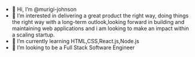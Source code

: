 - 👋 Hi, I’m @murigi-johnson
- 👀 I’m interested in delivering a great product the right way, doing things the right way with a long-term outlook,looking forward in building and maintaining web applications and i am looking to make an impact within a scaling startup.
- 🌱 I’m currently learning HTML,CSS,React.js,Node.js
- 💞️ I’m looking to be a Full Stack Software Engineer

<!---
murigi-johnson/murigi-johnson is a ✨ special ✨ repository because its `README.md` (this file) appears on your GitHub profile.
You can click the Preview link to take a look at your changes.
--->
